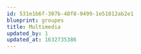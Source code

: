 ```yaml
---
id: 531e1b6f-307b-48f8-9499-1e51812ab2e1
blueprint: groupes
title: Multimedia
updated_by: 1
updated_at: 1632735386
---
```

